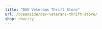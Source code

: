 ```yaml
---
title: "DAV Veterans Thrift Store"
url: /oceanside/dav-veterans-thrift-store/
shop: charity
---
```

